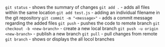 `git status` - shows the summary of changes
`git add .` - adds all files within the same location
`git add test.js` - adding an individual filename in the git repository
`git commit -m "<message>"` - adds a commit message regarding the added files
`git push` - pushes the code to remote branch
`git checkout -b <new-branch>` - create a new local branch
`git push -u origin <new-branch>` - publish a new branch
`git pull` - pull changes from remote
`git branch` - shows or displays the all  locol branches
